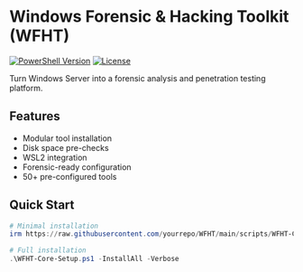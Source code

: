 # Windows Forensic & Hacking Toolkit (WFHT)

[![PowerShell Version](https://img.shields.io/badge/PowerShell-5.1+-blue.svg)](https://aka.ms/powershell)
[![License](https://img.shields.io/badge/License-MIT-green.svg)](LICENSE)

Turn Windows Server into a forensic analysis and penetration testing platform.

## Features
- Modular tool installation
- Disk space pre-checks
- WSL2 integration
- Forensic-ready configuration
- 50+ pre-configured tools

## Quick Start
```powershell
# Minimal installation
irm https://raw.githubusercontent.com/yourrepo/WFHT/main/scripts/WFHT-Core-Setup.ps1 | iex

# Full installation
.\WFHT-Core-Setup.ps1 -InstallAll -Verbose
